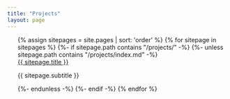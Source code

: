 ```yaml
---
title: "Projects"
layout: page
---
```


<ul style="list-style-type: none;">
{% assign sitepages = site.pages | sort: 'order' %}
{% for sitepage in sitepages %}
  {%- if sitepage.path contains "/projects/" -%}
    {%- unless sitepage.path contains "/projects/index.md" -%}
      <li {% if page.url == sitepage.url %} class="active"{% endif %}>
        <a href="{{ sitepage.url }}">{{ sitepage.title }}</a>
        <p>{{ sitepage.subtitle }}</p>
      </li>
    {%- endunless -%}
  {%- endif -%}
{% endfor %}
</ul>